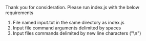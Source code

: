 Thank you for consideration.
Please run index.js with the below requirements

1. File named input.txt in the same directory as index.js
2. Input file command arguments delimited by spaces
3. Input files commands delimited by new line characters ("\n")
